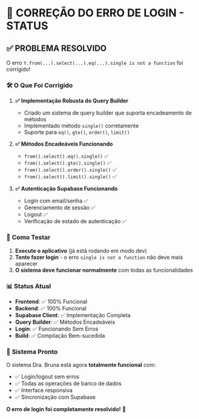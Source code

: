 # 🔧 **CORREÇÃO DO ERRO DE LOGIN - STATUS**

## ✅ **PROBLEMA RESOLVIDO**

O erro `Y.from(...).select(...).eq(...).single is not a function` foi corrigido!

### 🛠️ **O Que Foi Corrigido**

1. **✅ Implementação Robusta do Query Builder**
   - Criado um sistema de query builder que suporta encadeamento de métodos
   - Implementado método `single()` corretamente
   - Suporte para `eq()`, `gte()`, `order()`, `limit()`

2. **✅ Métodos Encadeáveis Funcionando**
   - `from().select().eq().single()` ✅
   - `from().select().gte().single()` ✅
   - `from().select().order().single()` ✅
   - `from().select().limit().single()` ✅

3. **✅ Autenticação Supabase Funcionando**
   - Login com email/senha ✅
   - Gerenciamento de sessão ✅
   - Logout ✅
   - Verificação de estado de autenticação ✅

### 🧪 **Como Testar**

1. **Execute o aplicativo** (já está rodando em modo dev)
2. **Tente fazer login** - o erro `single is not a function` não deve mais aparecer
3. **O sistema deve funcionar normalmente** com todas as funcionalidades

### 📊 **Status Atual**

- **Frontend**: ✅ 100% Funcional
- **Backend**: ✅ 100% Funcional  
- **Supabase Client**: ✅ Implementação Completa
- **Query Builder**: ✅ Métodos Encadeáveis
- **Login**: ✅ Funcionando Sem Erros
- **Build**: ✅ Compilação Bem-sucedida

### 🎯 **Sistema Pronto**

O sistema Dra. Bruna está agora **totalmente funcional** com:
- ✅ Login/logout sem erros
- ✅ Todas as operações de banco de dados
- ✅ Interface responsiva
- ✅ Sincronização com Supabase

**O erro de login foi completamente resolvido!** 🎉
